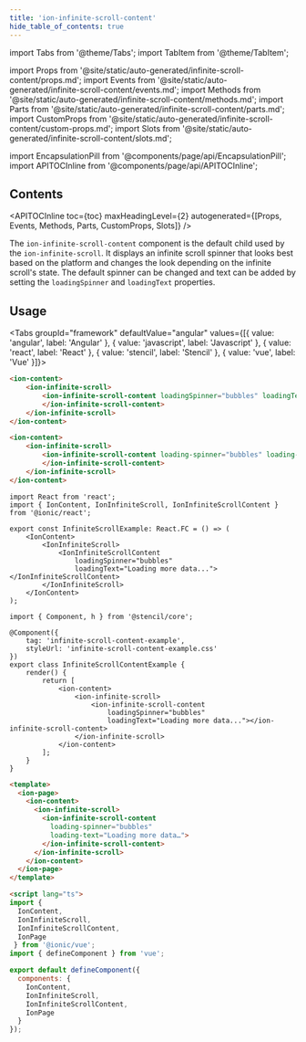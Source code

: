 ```yaml
---
title: 'ion-infinite-scroll-content'
hide_table_of_contents: true
---
```


import Tabs from '@theme/Tabs';
import TabItem from '@theme/TabItem';

import Props from '@site/static/auto-generated/infinite-scroll-content/props.md';
import Events from '@site/static/auto-generated/infinite-scroll-content/events.md';
import Methods from '@site/static/auto-generated/infinite-scroll-content/methods.md';
import Parts from '@site/static/auto-generated/infinite-scroll-content/parts.md';
import CustomProps from '@site/static/auto-generated/infinite-scroll-content/custom-props.md';
import Slots from '@site/static/auto-generated/infinite-scroll-content/slots.md';

import EncapsulationPill from '@components/page/api/EncapsulationPill';
import APITOCInline from '@components/page/api/APITOCInline';

<h2 className="table-of-contents__title">Contents</h2>

<APITOCInline
toc={toc}
maxHeadingLevel={2}
autogenerated={[Props, Events, Methods, Parts, CustomProps, Slots]}
/>

The `ion-infinite-scroll-content` component is the default child used by the `ion-infinite-scroll`. It displays an infinite scroll spinner that looks best based on the platform and changes the look depending on the infinite scroll's state. The default spinner can be changed and text can be added by setting the `loadingSpinner` and `loadingText` properties.

## Usage

<Tabs groupId="framework" defaultValue="angular" values={[{ value: 'angular', label: 'Angular' }, { value: 'javascript', label: 'Javascript' }, { value: 'react', label: 'React' }, { value: 'stencil', label: 'Stencil' }, { value: 'vue', label: 'Vue' }]}>

<TabItem value="angular">

```html
<ion-content>
	<ion-infinite-scroll>
		<ion-infinite-scroll-content loadingSpinner="bubbles" loadingText="Loading more data…">
		</ion-infinite-scroll-content>
	</ion-infinite-scroll>
</ion-content>
```

</TabItem>

<TabItem value="javascript">

```html
<ion-content>
	<ion-infinite-scroll>
		<ion-infinite-scroll-content loading-spinner="bubbles" loading-text="Loading more data…">
		</ion-infinite-scroll-content>
	</ion-infinite-scroll>
</ion-content>
```

</TabItem>

<TabItem value="react">

```tsx
import React from 'react';
import { IonContent, IonInfiniteScroll, IonInfiniteScrollContent } from '@ionic/react';

export const InfiniteScrollExample: React.FC = () => (
	<IonContent>
		<IonInfiniteScroll>
			<IonInfiniteScrollContent
				loadingSpinner="bubbles"
				loadingText="Loading more data..."></IonInfiniteScrollContent>
		</IonInfiniteScroll>
	</IonContent>
);
```

</TabItem>

<TabItem value="stencil">

```tsx
import { Component, h } from '@stencil/core';

@Component({
	tag: 'infinite-scroll-content-example',
	styleUrl: 'infinite-scroll-content-example.css'
})
export class InfiniteScrollContentExample {
	render() {
		return [
			<ion-content>
				<ion-infinite-scroll>
					<ion-infinite-scroll-content
						loadingSpinner="bubbles"
						loadingText="Loading more data..."></ion-infinite-scroll-content>
				</ion-infinite-scroll>
			</ion-content>
		];
	}
}
```

</TabItem>

<TabItem value="vue">

```html
<template>
  <ion-page>
    <ion-content>
      <ion-infinite-scroll>
        <ion-infinite-scroll-content
          loading-spinner="bubbles"
          loading-text="Loading more data…">
        </ion-infinite-scroll-content>
      </ion-infinite-scroll>
    </ion-content>
  </ion-page>
</template>

<script lang="ts">
import {
  IonContent,
  IonInfiniteScroll,
  IonInfiniteScrollContent,
  IonPage
 } from '@ionic/vue';
import { defineComponent } from 'vue';

export default defineComponent({
  components: {
    IonContent,
    IonInfiniteScroll,
    IonInfiniteScrollContent,
    IonPage
  }
});
```

</TabItem>

</Tabs>

<Props />
<Events />
<Methods />
<Parts />
<CustomProps />
<Slots />
